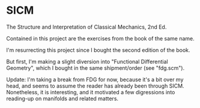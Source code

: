 SICM
====

The Structure and Interpretation of Classical Mechanics, 2nd Ed.

Contained in this project are the exercises from the book of the same name.

I'm resurrecting this project since I bought the second edition of the book.

But first, I'm making a slight diversion into "Functional Differential
Geometry", which I bought in the same shipment/order (see "fdg.scm").

Update: I'm taking a break from FDG for now, because it's a bit over
my head, and seems to assume the reader has already been through SICM.
Nonetheless, it is interesting, and it motivated a few digressions
into reading-up on manifolds and related matters.
